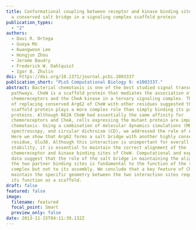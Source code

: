 ```yaml
---
title: Conformational coupling between receptor and kinase binding sites through
  a conserved salt bridge in a signaling complex scaffold protein
publication_types:
  - "2"
authors:
  - Davi R. Ortega
  - Guoya Mo
  - Kwangwoon Lee
  - Hongjun Zhou
  - Jerome Baudry
  - Frederick W. Dahlquist
  - Igor B. Zhulin
doi: https://doi.org/10.1371/journal.pcbi.1003337
publication_short: "PLoS Computational Biology 9: e1003337."
abstract: Bacterial chemotaxis is one of the best studied signal transduction
  pathways. CheW is a scaffold protein that mediates the association of the
  chemoreceptors and the CheA kinase in a ternary signaling complex. The effects
  of replacing conserved Arg62 of CheW with other residues suggested that the
  scaffold protein plays a more complex role than simply binding its partner
  proteins. Although R62A CheW had essentially the same affinity for
  chemoreceptors and CheA, cells expressing the mutant protein are impaired in
  chemotaxis. Using a combination of molecular dynamics simulations (MD), NMR
  spectroscopy, and circular dichroism (CD), we addressed the role of Arg62.
  Here we show that Arg62 forms a salt bridge with another highly conserved
  residue, Glu38. Although this interaction is unimportant for overall protein
  stability, it is essential to maintain the correct alignment of the
  chemoreceptor and kinase binding sites of CheW. Computational and experimental
  data suggest that the role of the salt bridge in maintaining the alignment of
  the two partner binding sites is fundamental to the function of the signaling
  complex but not to its assembly. We conclude that a key feature of CheW is to
  maintain the specific geometry between the two interaction sites required for
  its function as a scaffold.
draft: false
featured: false
image:
  filename: featured
  focal_point: Smart
  preview_only: false
date: 2013-11-15T04:11:39.132Z
---
```


